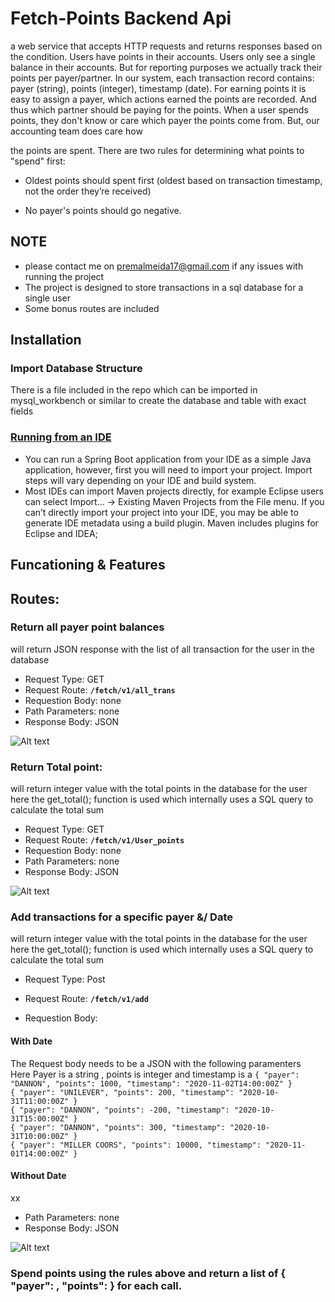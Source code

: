 # Fetch-Points Backend Api

a web service that accepts HTTP requests and returns responses based on the condition. Users have points in their accounts. Users only see a single balance in their accounts. But for reporting purposes we actually track their points per payer/partner. In our system, each transaction record contains: payer (string), points (integer), timestamp (date). 
For earning points it is easy to assign a payer, which actions earned the points are recorded. And thus which partner should be paying for the points. 
When a user spends points, they don't know or care which payer the points come from. But, our accounting team does care how 

the points are spent. There are two rules for determining what points to "spend" first: 
* Oldest points should spent first (oldest based on transaction timestamp, not the order they’re received)  
 
* No payer's points should go negative. 

## NOTE
- please contact me on premalmeida17@gmail.com if any issues with running the project
- The project is designed to store transactions in a sql database for a single user
- Some bonus routes are included

## Installation

### Import Database Structure
There is a file included in the repo which can be imported in mysql_workbench or similar to create the database and table with exact fields

### [Running from an IDE](https://docs.spring.io/spring-boot/docs/1.5.16.RELEASE/reference/html/using-boot-running-your-application.html)
* You can run a Spring Boot application from your IDE as a simple Java application, however, first you will need to import your project. Import steps will vary depending on your IDE and build system. 
* Most IDEs can import Maven projects directly, for example Eclipse users can select Import…​ → Existing Maven Projects from the File menu.
If you can’t directly import your project into your IDE, you may be able to generate IDE metadata using a build plugin. Maven includes plugins for Eclipse and IDEA;


## Funcationing & Features


##  Routes:

### Return all payer point balances
will return JSON response with the list of all transaction for the user in the database 

- Request Type: GET
- Request Route: **```/fetch/v1/all_trans```**
- Requestion Body: none
- Path Parameters: none
- Response Body: JSON

![Alt text](relative/path/to/img.jpg?raw=true "Title")

### Return Total point:
will return integer value with the total points in the database for the user here the get_total(); function is used which internally uses a SQL query to calculate the total sum

- Request Type: GET
- Request Route: **```/fetch/v1/User_points```**
- Requestion Body: none
- Path Parameters: none
- Response Body: JSON


![Alt text](relative/path/to/img.jpg?raw=true "Title")


### Add transactions for a specific payer &/ Date
will return integer value with the total points in the database for the user here the get_total(); function is used which internally uses a SQL query to calculate the total sum

- Request Type: Post
- Request Route: **```/fetch/v1/add```**

- Requestion Body: 

#### With Date
The Request body needs to be a JSON with the following paramenters<br>
Here Payer is a string , points is integer and timestamp is a 
```{ "payer": "DANNON", "points": 1000, "timestamp": "2020-11-02T14:00:00Z" } ```<br>
```{ "payer": "UNILEVER", "points": 200, "timestamp": "2020-10-31T11:00:00Z" } ```<br>
```{ "payer": "DANNON", "points": -200, "timestamp": "2020-10-31T15:00:00Z" } ```<br>
```{ "payer": "DANNON", "points": 300, "timestamp": "2020-10-31T10:00:00Z" } ```<br>
```{ "payer": "MILLER COORS", "points": 10000, "timestamp": "2020-11-01T14:00:00Z" } ```<br>

#### Without Date
xx

- Path Parameters: none
- Response Body: JSON


![Alt text](relative/path/to/img.jpg?raw=true "Title")
### Spend points using the rules above and return a list of { "payer": <string>, "points": <integer> } for each call.  


